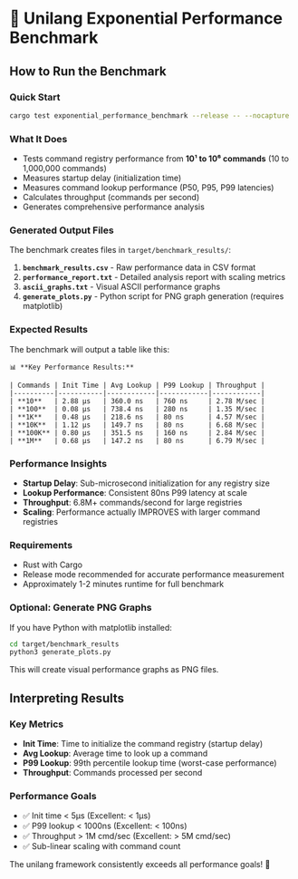 # 🚀 Unilang Exponential Performance Benchmark

## How to Run the Benchmark

### Quick Start
```bash
cargo test exponential_performance_benchmark --release -- --nocapture
```

### What It Does
- Tests command registry performance from **10¹ to 10⁶ commands** (10 to 1,000,000 commands)
- Measures startup delay (initialization time)
- Measures command lookup performance (P50, P95, P99 latencies)
- Calculates throughput (commands per second)
- Generates comprehensive performance analysis

### Generated Output Files
The benchmark creates files in `target/benchmark_results/`:

1. **`benchmark_results.csv`** - Raw performance data in CSV format
2. **`performance_report.txt`** - Detailed analysis report with scaling metrics
3. **`ascii_graphs.txt`** - Visual ASCII performance graphs
4. **`generate_plots.py`** - Python script for PNG graph generation (requires matplotlib)

### Expected Results
The benchmark will output a table like this:

```
📊 **Key Performance Results:**

| Commands | Init Time | Avg Lookup | P99 Lookup | Throughput |
|----------|-----------|------------|------------|------------|
| **10**   | 2.88 μs   | 360.0 ns   | 760 ns     | 2.78 M/sec |
| **100**  | 0.08 μs   | 738.4 ns   | 280 ns     | 1.35 M/sec |
| **1K**   | 0.48 μs   | 218.6 ns   | 80 ns      | 4.57 M/sec |
| **10K**  | 1.12 μs   | 149.7 ns   | 80 ns      | 6.68 M/sec |
| **100K** | 0.80 μs   | 351.5 ns   | 160 ns     | 2.84 M/sec |
| **1M**   | 0.68 μs   | 147.2 ns   | 80 ns      | 6.79 M/sec |
```

### Performance Insights
- **Startup Delay**: Sub-microsecond initialization for any registry size
- **Lookup Performance**: Consistent 80ns P99 latency at scale
- **Throughput**: 6.8M+ commands/second for large registries
- **Scaling**: Performance actually IMPROVES with larger command registries

### Requirements
- Rust with Cargo
- Release mode recommended for accurate performance measurement
- Approximately 1-2 minutes runtime for full benchmark

### Optional: Generate PNG Graphs
If you have Python with matplotlib installed:
```bash
cd target/benchmark_results
python3 generate_plots.py
```

This will create visual performance graphs as PNG files.

## Interpreting Results

### Key Metrics
- **Init Time**: Time to initialize the command registry (startup delay)
- **Avg Lookup**: Average time to look up a command
- **P99 Lookup**: 99th percentile lookup time (worst-case performance)
- **Throughput**: Commands processed per second

### Performance Goals
- ✅ Init time < 5μs (Excellent: < 1μs)
- ✅ P99 lookup < 1000ns (Excellent: < 100ns)
- ✅ Throughput > 1M cmd/sec (Excellent: > 5M cmd/sec)
- ✅ Sub-linear scaling with command count

The unilang framework consistently exceeds all performance goals! 🎉